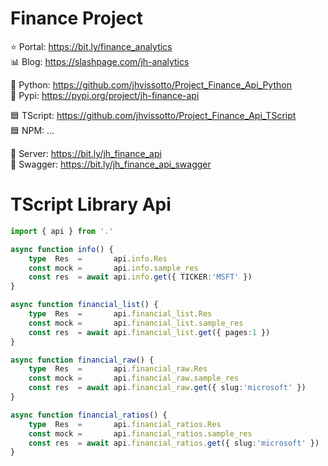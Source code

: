 # Finance Project

⭐ Portal:   https://bit.ly/finance_analytics  
📊 Blog:     https://slashpage.com/jh-analytics  

🐍 Python:   https://github.com/jhvissotto/Project_Finance_Api_Python  
🐍 Pypi:     https://pypi.org/project/jh-finance-api  

🟦 TScript:  https://github.com/jhvissotto/Project_Finance_Api_TScript  
🟦 NPM:      ...  

🔌 Server:   https://bit.ly/jh_finance_api  
🔌 Swagger:  https://bit.ly/jh_finance_api_swagger  


# TScript Library Api 


```Typescript
import { api } from '.'
```


```Typescript
async function info() {
    type  Res  =       api.info.Res
    const mock =       api.info.sample_res 
    const res  = await api.info.get({ TICKER:'MSFT' })
}
```


```Typescript
async function financial_list() {
    type  Res  =       api.financial_list.Res
    const mock =       api.financial_list.sample_res
    const res  = await api.financial_list.get({ pages:1 })
}
```


```Typescript
async function financial_raw() {
    type  Res  =       api.financial_raw.Res
    const mock =       api.financial_raw.sample_res
    const res  = await api.financial_raw.get({ slug:'microsoft' })
}
```


```Typescript
async function financial_ratios() {
    type  Res  =       api.financial_ratios.Res
    const mock =       api.financial_ratios.sample_res
    const res  = await api.financial_ratios.get({ slug:'microsoft' })
}
```